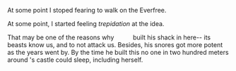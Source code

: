 At some point I stoped fearing to walk on the Everfree.

At some point, I started feeling *trepidation* at the idea.

That may be one of the reasons why       built his shack in here-- its beasts know us, and to not attack us. Besides, his snores got more potent as the years went by. By the time he built this no one in two hundred meters around        's castle could sleep, including          herself.